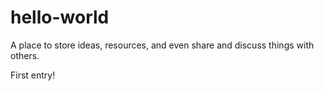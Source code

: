 # hello-world
A place to store ideas, resources, and even share and discuss things with others.

First entry!